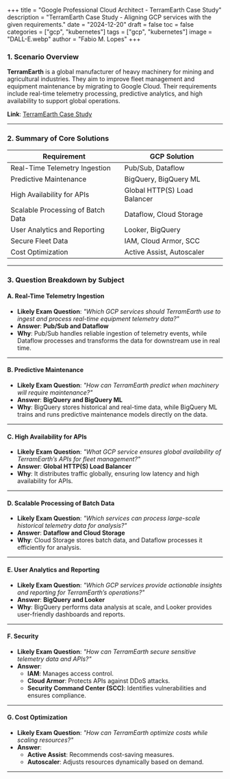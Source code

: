 +++
title = "Google Professional Cloud Architect - TerramEarth Case Study"
description = "TerramEarth Case Study - Aligning GCP services with the given requirements."
date =  "2024-12-20"
draft = false
toc = false
categories = ["gcp", "kubernetes"]
tags = ["gcp", "kubernetes"]
image = "DALL-E.webp"
author = "Fabio M. Lopes"
+++

### 1. Scenario Overview

**TerramEarth** is a global manufacturer of heavy machinery for mining and agricultural industries. They aim to improve fleet management and equipment maintenance by migrating to Google Cloud. Their requirements include real-time telemetry processing, predictive analytics, and high availability to support global operations.

**Link**: [TerramEarth Case Study](https://services.google.com/fh/files/blogs/master_case_study_terramearth.pdf)

---

### 2. Summary of Core Solutions

| **Requirement**                       | **GCP Solution**                  |
|---------------------------------------|------------------------------------|
| Real-Time Telemetry Ingestion         | Pub/Sub, Dataflow                 |
| Predictive Maintenance                | BigQuery, BigQuery ML             |
| High Availability for APIs            | Global HTTP(S) Load Balancer      |
| Scalable Processing of Batch Data     | Dataflow, Cloud Storage           |
| User Analytics and Reporting          | Looker, BigQuery                  |
| Secure Fleet Data                     | IAM, Cloud Armor, SCC             |
| Cost Optimization                     | Active Assist, Autoscaler         |

---

### 3. Question Breakdown by Subject

#### **A. Real-Time Telemetry Ingestion**
- **Likely Exam Question**: *"Which GCP services should TerramEarth use to ingest and process real-time equipment telemetry data?"*
- **Answer**: **Pub/Sub and Dataflow**  
- **Why**: Pub/Sub handles reliable ingestion of telemetry events, while Dataflow processes and transforms the data for downstream use in real time.

---

#### **B. Predictive Maintenance**
- **Likely Exam Question**: *"How can TerramEarth predict when machinery will require maintenance?"*
- **Answer**: **BigQuery and BigQuery ML**  
- **Why**: BigQuery stores historical and real-time data, while BigQuery ML trains and runs predictive maintenance models directly on the data.

---

#### **C. High Availability for APIs**
- **Likely Exam Question**: *"What GCP service ensures global availability of TerramEarth’s APIs for fleet management?"*
- **Answer**: **Global HTTP(S) Load Balancer**  
- **Why**: It distributes traffic globally, ensuring low latency and high availability for APIs.

---

#### **D. Scalable Processing of Batch Data**
- **Likely Exam Question**: *"Which services can process large-scale historical telemetry data for analysis?"*
- **Answer**: **Dataflow and Cloud Storage**  
- **Why**: Cloud Storage stores batch data, and Dataflow processes it efficiently for analysis.

---

#### **E. User Analytics and Reporting**
- **Likely Exam Question**: *"Which GCP services provide actionable insights and reporting for TerramEarth’s operations?"*
- **Answer**: **BigQuery and Looker**  
- **Why**: BigQuery performs data analysis at scale, and Looker provides user-friendly dashboards and reports.

---

#### **F. Security**
- **Likely Exam Question**: *"How can TerramEarth secure sensitive telemetry data and APIs?"*
- **Answer**:  
  - **IAM**: Manages access control.  
  - **Cloud Armor**: Protects APIs against DDoS attacks.  
  - **Security Command Center (SCC)**: Identifies vulnerabilities and ensures compliance.

---

#### **G. Cost Optimization**
- **Likely Exam Question**: *"How can TerramEarth optimize costs while scaling resources?"*
- **Answer**:  
  - **Active Assist**: Recommends cost-saving measures.  
  - **Autoscaler**: Adjusts resources dynamically based on demand.

---